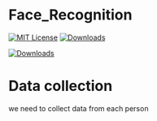 # Face_Recognition  
[![MIT License](https://img.shields.io/badge/Opencv-download-red)](https://pypi.org/project/opencv-python/)
[![Downloads](https://img.shields.io/badge/Opencv-install-green)](https://pypi.org/project/opencv-python)

[![Downloads](https://pepy.tech/badge/opencv-python)](https://pepy.tech/project/opencv-python)
# Data collection
we need to collect data from each person
 
